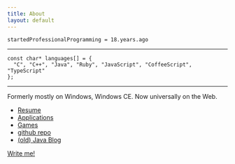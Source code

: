 ```yaml
---
title: About
layout: default
---
```


```
startedProfessionalProgramming = 18.years.ago
```

- - -

```
const char* languages[] = {
  "C", "C++", "Java", "Ruby", "JavaScript", "CoffeeScript", "TypeScript"
};
```

- - - 

Formerly mostly on Windows, Windows CE. Now universally on the Web.

* [Resume](resume.html)
* [Applications](business.html)
* [Games](games.html)
* [github repo](http://github.com/pke)
* [(old) Java Blog](http://philondev.blogspot.com/)

[Write me!](mailto:phil.kursawe@gmail.com)
